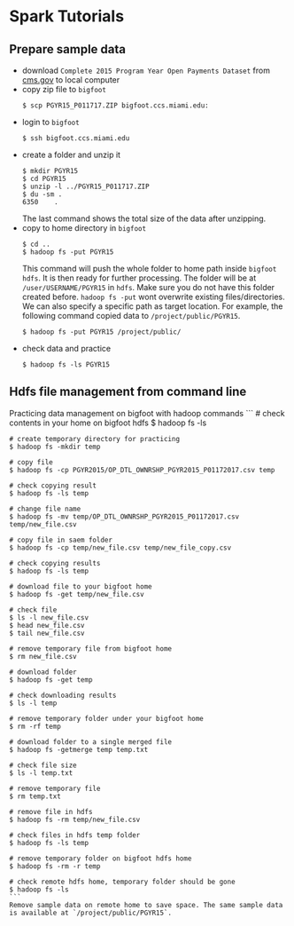 # Spark Tutorials

## Prepare sample data

* download `Complete 2015 Program Year Open Payments Dataset` from [cms.gov](https://www.cms.gov/OpenPayments/Explore-the-Data/Dataset-Downloads.html) to local computer
* copy zip file to `bigfoot`
    ```
    $ scp PGYR15_P011717.ZIP bigfoot.ccs.miami.edu:
    ```
* login to `bigfoot`
    ```
    $ ssh bigfoot.ccs.miami.edu
    ```
* create a folder and unzip it
    ```
    $ mkdir PGYR15
    $ cd PGYR15
    $ unzip -l ../PGYR15_P011717.ZIP
    $ du -sm .
    6350    .
    ```
    The last command shows the total size of the data after unzipping.
* copy to home directory in `bigfoot`
    ```
    $ cd ..
    $ hadoop fs -put PGYR15
    ```
    This command will push the whole folder to home path inside `bigfoot` `hdfs`. It is then ready for further processing. The folder will be at `/user/USERNAME/PGYR15` in `hdfs`. Make sure you do not have this folder created before. `hadoop fs -put` wont overwrite existing files/directories. We can also specify a specific path as target location. For example, the following command copied data to `/project/public/PGYR15`.
    ```
    $ hadoop fs -put PGYR15 /project/public/
    ```
* check data and practice
    ```
    $ hadoop fs -ls PGYR15
    ```

## Hdfs file management from command line

Practicing data management on bigfoot with hadoop commands
    ```
    # check contents in your home on bigfoot hdfs
    $ hadoop fs -ls

    # create temporary directory for practicing
    $ hadoop fs -mkdir temp

    # copy file
    $ hadoop fs -cp PGYR2015/OP_DTL_OWNRSHP_PGYR2015_P01172017.csv temp

    # check copying result
    $ hadoop fs -ls temp

    # change file name
    $ hadoop fs -mv temp/OP_DTL_OWNRSHP_PGYR2015_P01172017.csv temp/new_file.csv

    # copy file in saem folder
    $ hadoop fs -cp temp/new_file.csv temp/new_file_copy.csv

    # check copying results
    $ hadoop fs -ls temp

    # download file to your bigfoot home
    $ hadoop fs -get temp/new_file.csv

    # check file
    $ ls -l new_file.csv
    $ head new_file.csv
    $ tail new_file.csv

    # remove temporary file from bigfoot home
    $ rm new_file.csv

    # download folder
    $ hadoop fs -get temp

    # check downloading results
    $ ls -l temp

    # remove temporary folder under your bigfoot home
    $ rm -rf temp

    # download folder to a single merged file
    $ hadoop fs -getmerge temp temp.txt

    # check file size
    $ ls -l temp.txt

    # remove temporary file
    $ rm temp.txt

    # remove file in hdfs
    $ hadoop fs -rm temp/new_file.csv

    # check files in hdfs temp folder
    $ hadoop fs -ls temp

    # remove temporary folder on bigfoot hdfs home
    $ hadoop fs -rm -r temp
    
    # check remote hdfs home, temporary folder should be gone
    $ hadoop fs -ls
    ```
    Remove sample data on remote home to save space. The same sample data is available at `/project/public/PGYR15`.


